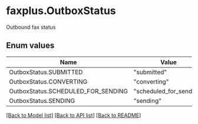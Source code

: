 # faxplus.OutboxStatus
Outbound fax status

## Enum values
Name | Value
---- | -----
OutboxStatus.SUBMITTED | &quot;submitted&quot;
OutboxStatus.CONVERTING | &quot;converting&quot;
OutboxStatus.SCHEDULED_FOR_SENDING | &quot;scheduled_for_sending&quot;
OutboxStatus.SENDING | &quot;sending&quot;

[[Back to Model list]](../README.md#documentation-for-models) [[Back to API list]](../README.md#documentation-for-api-endpoints) [[Back to README]](../README.md)

